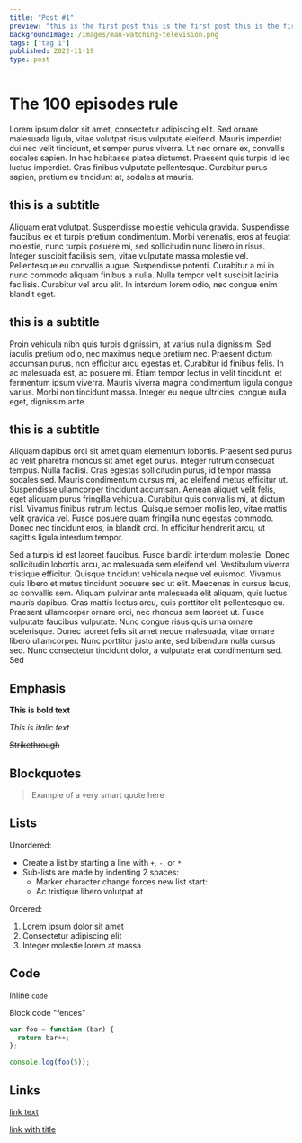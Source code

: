 ```yaml
---
title: "Post #1"
preview: "this is the first post this is the first post this is the first post this is the first post this is the first post"
backgroundImage: /images/man-watching-television.png
tags: ["tag 1"]
published: 2022-11-19
type: post
---
```


# The 100 episodes rule

Lorem ipsum dolor sit amet, consectetur adipiscing elit. Sed ornare malesuada ligula, vitae volutpat risus vulputate eleifend. Mauris imperdiet dui nec velit tincidunt, et semper purus viverra. Ut nec ornare ex, convallis sodales sapien. In hac habitasse platea dictumst. Praesent quis turpis id leo luctus imperdiet. Cras finibus vulputate pellentesque. Curabitur purus sapien, pretium eu tincidunt at, sodales at mauris.

## this is a subtitle

Aliquam erat volutpat. Suspendisse molestie vehicula gravida. Suspendisse faucibus ex et turpis pretium condimentum. Morbi venenatis, eros at feugiat molestie, nunc turpis posuere mi, sed sollicitudin nunc libero in risus. Integer suscipit facilisis sem, vitae vulputate massa molestie vel. Pellentesque eu convallis augue. Suspendisse potenti. Curabitur a mi in nunc commodo aliquam finibus a nulla. Nulla tempor velit suscipit lacinia facilisis. Curabitur vel arcu elit. In interdum lorem odio, nec congue enim blandit eget.

## this is a subtitle

Proin vehicula nibh quis turpis dignissim, at varius nulla dignissim. Sed iaculis pretium odio, nec maximus neque pretium nec. Praesent dictum accumsan purus, non efficitur arcu egestas et. Curabitur id finibus felis. In ac malesuada est, ac posuere mi. Etiam tempor lectus in velit tincidunt, et fermentum ipsum viverra. Mauris viverra magna condimentum ligula congue varius. Morbi non tincidunt massa. Integer eu neque ultricies, congue nulla eget, dignissim ante.

## this is a subtitle

Aliquam dapibus orci sit amet quam elementum lobortis. Praesent sed purus ac velit pharetra rhoncus sit amet eget purus. Integer rutrum consequat tempus. Nulla facilisi. Cras egestas sollicitudin purus, id tempor massa sodales sed. Mauris condimentum cursus mi, ac eleifend metus efficitur ut. Suspendisse ullamcorper tincidunt accumsan. Aenean aliquet velit felis, eget aliquam purus fringilla vehicula. Curabitur quis convallis mi, at dictum nisl. Vivamus finibus rutrum lectus. Quisque semper mollis leo, vitae mattis velit gravida vel. Fusce posuere quam fringilla nunc egestas commodo. Donec nec tincidunt eros, in blandit orci. In efficitur hendrerit arcu, ut sagittis ligula interdum tempor.

Sed a turpis id est laoreet faucibus. Fusce blandit interdum molestie. Donec sollicitudin lobortis arcu, ac malesuada sem eleifend vel. Vestibulum viverra tristique efficitur. Quisque tincidunt vehicula neque vel euismod. Vivamus quis libero et metus tincidunt posuere sed ut elit. Maecenas in cursus lacus, ac convallis sem. Aliquam pulvinar ante malesuada elit aliquam, quis luctus mauris dapibus. Cras mattis lectus arcu, quis porttitor elit pellentesque eu. Praesent ullamcorper ornare orci, nec rhoncus sem laoreet ut. Fusce vulputate faucibus vulputate. Nunc congue risus quis urna ornare scelerisque. Donec laoreet felis sit amet neque malesuada, vitae ornare libero ullamcorper. Nunc porttitor justo ante, sed bibendum nulla cursus sed. Nunc consectetur tincidunt dolor, a vulputate erat condimentum sed. Sed

## Emphasis

**This is bold text**

_This is italic text_

~~Strikethrough~~

## Blockquotes

> Example of a very smart quote here

## Lists

Unordered:

- Create a list by starting a line with `+`, `-`, or `*`
- Sub-lists are made by indenting 2 spaces:
  - Marker character change forces new list start:
  - Ac tristique libero volutpat at

Ordered:

1. Lorem ipsum dolor sit amet
2. Consectetur adipiscing elit
3. Integer molestie lorem at massa

## Code

Inline `code`

Block code "fences"

```JavaScript
var foo = function (bar) {
  return bar++;
};

console.log(foo(5));
```

## Links

[link text](http://dev.nodeca.com)

[link with title](http://nodeca.github.io/pica/demo/ "title text!")
